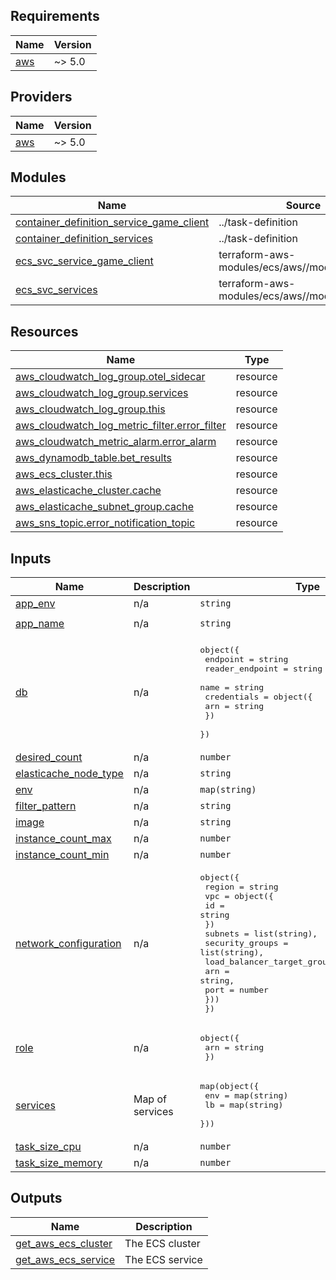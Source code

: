 <!-- BEGIN_TF_DOCS -->
## Requirements

| Name | Version |
|------|---------|
| <a name="requirement_aws"></a> [aws](#requirement\_aws) | ~> 5.0 |

## Providers

| Name | Version |
|------|---------|
| <a name="provider_aws"></a> [aws](#provider\_aws) | ~> 5.0 |

## Modules

| Name | Source | Version |
|------|--------|---------|
| <a name="module_container_definition_service_game_client"></a> [container\_definition\_service\_game\_client](#module\_container\_definition\_service\_game\_client) | ../task-definition | n/a |
| <a name="module_container_definition_services"></a> [container\_definition\_services](#module\_container\_definition\_services) | ../task-definition | n/a |
| <a name="module_ecs_svc_service_game_client"></a> [ecs\_svc\_service\_game\_client](#module\_ecs\_svc\_service\_game\_client) | terraform-aws-modules/ecs/aws//modules/service | v5.11.2 |
| <a name="module_ecs_svc_services"></a> [ecs\_svc\_services](#module\_ecs\_svc\_services) | terraform-aws-modules/ecs/aws//modules/service | v5.11.2 |

## Resources

| Name | Type |
|------|------|
| [aws_cloudwatch_log_group.otel_sidecar](https://registry.terraform.io/providers/hashicorp/aws/latest/docs/resources/cloudwatch_log_group) | resource |
| [aws_cloudwatch_log_group.services](https://registry.terraform.io/providers/hashicorp/aws/latest/docs/resources/cloudwatch_log_group) | resource |
| [aws_cloudwatch_log_group.this](https://registry.terraform.io/providers/hashicorp/aws/latest/docs/resources/cloudwatch_log_group) | resource |
| [aws_cloudwatch_log_metric_filter.error_filter](https://registry.terraform.io/providers/hashicorp/aws/latest/docs/resources/cloudwatch_log_metric_filter) | resource |
| [aws_cloudwatch_metric_alarm.error_alarm](https://registry.terraform.io/providers/hashicorp/aws/latest/docs/resources/cloudwatch_metric_alarm) | resource |
| [aws_dynamodb_table.bet_results](https://registry.terraform.io/providers/hashicorp/aws/latest/docs/resources/dynamodb_table) | resource |
| [aws_ecs_cluster.this](https://registry.terraform.io/providers/hashicorp/aws/latest/docs/resources/ecs_cluster) | resource |
| [aws_elasticache_cluster.cache](https://registry.terraform.io/providers/hashicorp/aws/latest/docs/resources/elasticache_cluster) | resource |
| [aws_elasticache_subnet_group.cache](https://registry.terraform.io/providers/hashicorp/aws/latest/docs/resources/elasticache_subnet_group) | resource |
| [aws_sns_topic.error_notification_topic](https://registry.terraform.io/providers/hashicorp/aws/latest/docs/resources/sns_topic) | resource |

## Inputs

| Name | Description | Type | Default | Required |
|------|-------------|------|---------|:--------:|
| <a name="input_app_env"></a> [app\_env](#input\_app\_env) | n/a | `string` | n/a | yes |
| <a name="input_app_name"></a> [app\_name](#input\_app\_name) | n/a | `string` | `"service-game-client"` | no |
| <a name="input_db"></a> [db](#input\_db) | n/a | <pre>object({<br>    endpoint        = string<br>    reader_endpoint = string<br>    name            = string<br>    credentials = object({<br>      arn = string<br>    })<br>  })</pre> | n/a | yes |
| <a name="input_desired_count"></a> [desired\_count](#input\_desired\_count) | n/a | `number` | `2` | no |
| <a name="input_elasticache_node_type"></a> [elasticache\_node\_type](#input\_elasticache\_node\_type) | n/a | `string` | `"cache.t4g.micro"` | no |
| <a name="input_env"></a> [env](#input\_env) | n/a | `map(string)` | `{}` | no |
| <a name="input_filter_pattern"></a> [filter\_pattern](#input\_filter\_pattern) | n/a | `string` | n/a | yes |
| <a name="input_image"></a> [image](#input\_image) | n/a | `string` | n/a | yes |
| <a name="input_instance_count_max"></a> [instance\_count\_max](#input\_instance\_count\_max) | n/a | `number` | `256` | no |
| <a name="input_instance_count_min"></a> [instance\_count\_min](#input\_instance\_count\_min) | n/a | `number` | `2` | no |
| <a name="input_network_configuration"></a> [network\_configuration](#input\_network\_configuration) | n/a | <pre>object({<br>    region = string<br>    vpc = object({<br>      id = string<br>    })<br>    subnets         = list(string),<br>    security_groups = list(string),<br>    load_balancer_target_groups = list(object({<br>      arn  = string,<br>      port = number<br>    }))<br>  })</pre> | n/a | yes |
| <a name="input_role"></a> [role](#input\_role) | n/a | <pre>object({<br>    arn = string<br>  })</pre> | n/a | yes |
| <a name="input_services"></a> [services](#input\_services) | Map of services | <pre>map(object({<br>    env = map(string)<br>    lb  = map(string)<br>  }))</pre> | n/a | yes |
| <a name="input_task_size_cpu"></a> [task\_size\_cpu](#input\_task\_size\_cpu) | n/a | `number` | `1024` | no |
| <a name="input_task_size_memory"></a> [task\_size\_memory](#input\_task\_size\_memory) | n/a | `number` | `2048` | no |

## Outputs

| Name | Description |
|------|-------------|
| <a name="output_get_aws_ecs_cluster"></a> [get\_aws\_ecs\_cluster](#output\_get\_aws\_ecs\_cluster) | The ECS cluster |
| <a name="output_get_aws_ecs_service"></a> [get\_aws\_ecs\_service](#output\_get\_aws\_ecs\_service) | The ECS service |
<!-- END_TF_DOCS -->
